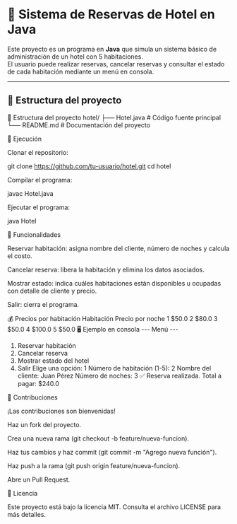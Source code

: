 # 🏨 Sistema de Reservas de Hotel en Java

Este proyecto es un programa en **Java** que simula un sistema básico de administración de un hotel con 5 habitaciones.  
El usuario puede realizar reservas, cancelar reservas y consultar el estado de cada habitación mediante un menú en consola.  

---

## 📂 Estructura del proyecto

📂 Estructura del proyecto
hotel/
├── Hotel.java      # Código fuente principal
└── README.md       # Documentación del proyecto

🚀 Ejecución

Clonar el repositorio:

git clone https://github.com/tu-usuario/hotel.git
cd hotel


Compilar el programa:

javac Hotel.java


Ejecutar el programa:

java Hotel

📌 Funcionalidades

Reservar habitación: asigna nombre del cliente, número de noches y calcula el costo.

Cancelar reserva: libera la habitación y elimina los datos asociados.

Mostrar estado: indica cuáles habitaciones están disponibles u ocupadas con detalle de cliente y precio.

Salir: cierra el programa.

💰 Precios por habitación
Habitación	Precio por noche
1	$50.0
2	$80.0
3	$50.0
4	$100.0
5	$50.0
🖥️ Ejemplo en consola
--- Menú ---
1. Reservar habitación
2. Cancelar reserva
3. Mostrar estado del hotel
4. Salir
Elige una opción: 1
Número de habitación (1-5): 2
Nombre del cliente: Juan Pérez
Número de noches: 3
✅ Reserva realizada. Total a pagar: $240.0

🤝 Contribuciones

¡Las contribuciones son bienvenidas!

Haz un fork del proyecto.

Crea una nueva rama (git checkout -b feature/nueva-funcion).

Haz tus cambios y haz commit (git commit -m "Agrego nueva función").

Haz push a la rama (git push origin feature/nueva-funcion).

Abre un Pull Request.

📄 Licencia

Este proyecto está bajo la licencia MIT.
Consulta el archivo LICENSE para más detalles.